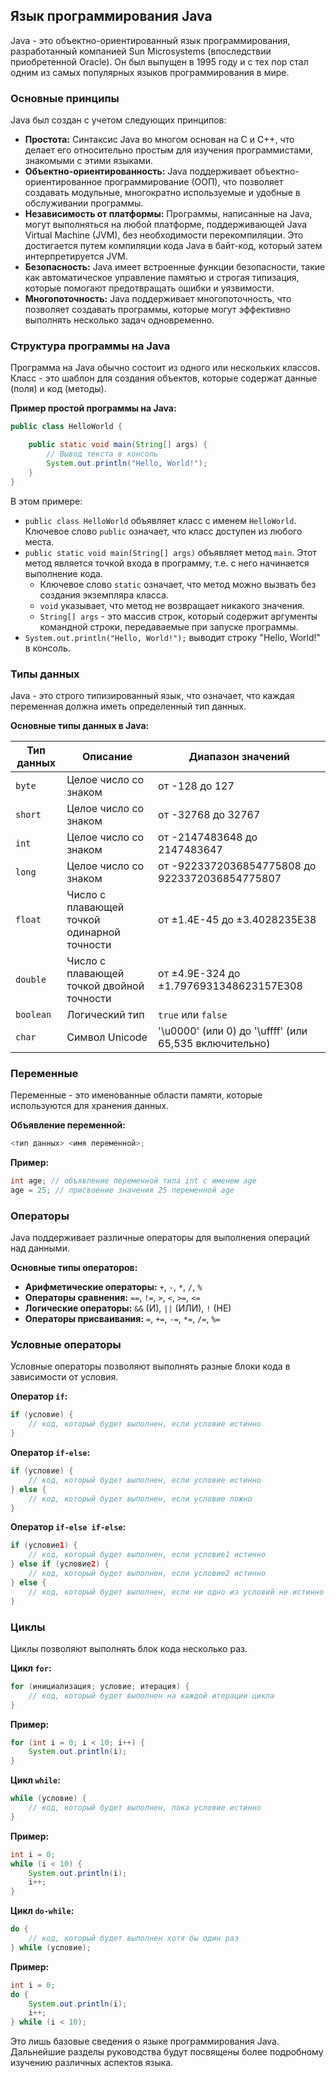 ## Язык программирования Java

Java - это объектно-ориентированный язык программирования, разработанный компанией Sun Microsystems (впоследствии приобретенной Oracle). Он был выпущен в 1995 году и с тех пор стал одним из самых популярных языков программирования в мире. 

### Основные принципы

Java был создан с учетом следующих принципов:

* **Простота:** Синтаксис Java во многом основан на C и C++, что делает его относительно простым для изучения программистами, знакомыми с этими языками.
* **Объектно-ориентированность:** Java поддерживает объектно-ориентированное программирование (ООП), что позволяет создавать модульные, многократно используемые и удобные в обслуживании программы.
* **Независимость от платформы:** Программы, написанные на Java, могут выполняться на любой платформе, поддерживающей Java Virtual Machine (JVM), без необходимости перекомпиляции. Это достигается путем компиляции кода Java в байт-код, который затем интерпретируется JVM.
* **Безопасность:** Java имеет встроенные функции безопасности, такие как автоматическое управление памятью и строгая типизация, которые помогают предотвращать ошибки и уязвимости.
* **Многопоточность:** Java поддерживает многопоточность, что позволяет создавать программы, которые могут эффективно выполнять несколько задач одновременно.

### Структура программы на Java

Программа на Java обычно состоит из одного или нескольких классов. Класс - это шаблон для создания объектов, которые содержат данные (поля) и код (методы).

**Пример простой программы на Java:**

```java
public class HelloWorld {

    public static void main(String[] args) {
        // Вывод текста в консоль
        System.out.println("Hello, World!"); 
    }
}
```

В этом примере:

* `public class HelloWorld` объявляет класс с именем `HelloWorld`. Ключевое слово `public` означает, что класс доступен из любого места.
* `public static void main(String[] args)` объявляет метод `main`. Этот метод является точкой входа в программу, т.е. с него начинается выполнение кода. 
    * Ключевое слово `static` означает, что метод можно вызвать без создания экземпляра класса. 
    * `void` указывает, что метод не возвращает никакого значения.
    * `String[] args` - это массив строк, который содержит аргументы командной строки, передаваемые при запуске программы.
* `System.out.println("Hello, World!");` выводит строку "Hello, World!" в консоль. 

### Типы данных

Java - это строго типизированный язык, что означает, что каждая переменная должна иметь определенный тип данных. 

**Основные типы данных в Java:**

| Тип данных | Описание                                    | Диапазон значений                                      |
|------------|---------------------------------------------|-------------------------------------------------------|
| `byte`     | Целое число со знаком                        | от -128 до 127                                     |
| `short`    | Целое число со знаком                        | от -32768 до 32767                                    |
| `int`      | Целое число со знаком                        | от -2147483648 до 2147483647                        |
| `long`     | Целое число со знаком                        | от -9223372036854775808 до 9223372036854775807     |
| `float`    | Число с плавающей точкой одинарной точности  |  от  ±1.4E-45 до  ±3.4028235E38                     |
| `double`   | Число с плавающей точкой двойной точности   |  от  ±4.9E-324 до  ±1.7976931348623157E308           |
| `boolean`  | Логический тип                               | `true` или `false`                                      |
| `char`     | Символ Unicode                             | '\u0000' (или 0) до '\uffff' (или 65,535 включительно) |

### Переменные

Переменные - это именованные области памяти, которые используются для хранения данных. 

**Объявление переменной:**

```java
<тип данных> <имя переменной>;
```

**Пример:**

```java
int age; // объявление переменной типа int с именем age
age = 25; // присвоение значения 25 переменной age
```

### Операторы

Java поддерживает различные операторы для выполнения операций над данными. 

**Основные типы операторов:**

* **Арифметические операторы:** `+`, `-`, `*`, `/`, `%`
* **Операторы сравнения:** `==`, `!=`, `>`, `<`, `>=`, `<=`
* **Логические операторы:** `&&` (И), `||` (ИЛИ), `!` (НЕ)
* **Операторы присваивания:** `=`, `+=`, `-=`, `*=`, `/=`, `%=`

### Условные операторы

Условные операторы позволяют выполнять разные блоки кода в зависимости от условия.

**Оператор `if`:**

```java
if (условие) {
    // код, который будет выполнен, если условие истинно
}
```

**Оператор `if-else`:**

```java
if (условие) {
    // код, который будет выполнен, если условие истинно
} else {
    // код, который будет выполнен, если условие ложно
}
```

**Оператор `if-else if-else`:**

```java
if (условие1) {
    // код, который будет выполнен, если условие1 истинно
} else if (условие2) {
    // код, который будет выполнен, если условие2 истинно
} else {
    // код, который будет выполнен, если ни одно из условий не истинно
}
```

### Циклы

Циклы позволяют выполнять блок кода несколько раз.

**Цикл `for`:**

```java
for (инициализация; условие; итерация) {
    // код, который будет выполнен на каждой итерации цикла
}
```

**Пример:**

```java
for (int i = 0; i < 10; i++) {
    System.out.println(i);
}
```

**Цикл `while`:**

```java
while (условие) {
    // код, который будет выполнен, пока условие истинно
}
```

**Пример:**

```java
int i = 0;
while (i < 10) {
    System.out.println(i);
    i++;
}
```

**Цикл `do-while`:**

```java
do {
    // код, который будет выполнен хотя бы один раз
} while (условие);
```

**Пример:**

```java
int i = 0;
do {
    System.out.println(i);
    i++;
} while (i < 10);
```

Это лишь базовые сведения о языке программирования Java. Дальнейшие разделы руководства будут посвящены более подробному изучению различных аспектов языка.
